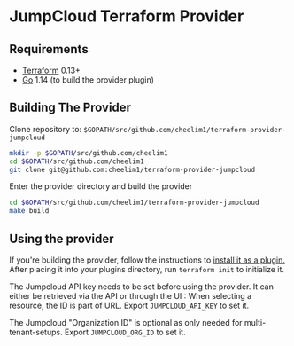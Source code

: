 # JumpCloud Terraform Provider

## Requirements

- [Terraform](https://www.terraform.io/downloads.html) 0.13+
- [Go](https://golang.org/doc/install) 1.14 (to build the provider plugin)

## Building The Provider

Clone repository to: `$GOPATH/src/github.com/cheelim1/terraform-provider-jumpcloud`

```sh
mkdir -p $GOPATH/src/github.com/cheelim1
cd $GOPATH/src/github.com/cheelim1
git clone git@github.com:cheelim1/terraform-provider-jumpcloud
```

Enter the provider directory and build the provider

```sh
cd $GOPATH/src/github.com/cheelim1/terraform-provider-jumpcloud
make build
```

## Using the provider

If you're building the provider, follow the instructions to [install it as a plugin.](https://www.terraform.io/docs/plugins/basics.html#installing-a-plugin) After placing it into your plugins directory,  run `terraform init` to initialize it.

The Jumpcloud API key needs to be set before using the provider. It can either be retrieved via the API or through the UI : When selecting a resource, the ID is part of URL.
Export `JUMPCLOUD_API_KEY` to set it.

The Jumpcloud "Organization ID" is optional as only needed for multi-tenant-setups.
Export `JUMPCLOUD_ORG_ID` to set it.
